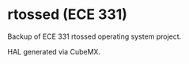 # rtossed (ECE 331)

Backup of ECE 331 rtossed operating system project.

HAL generated via CubeMX.
